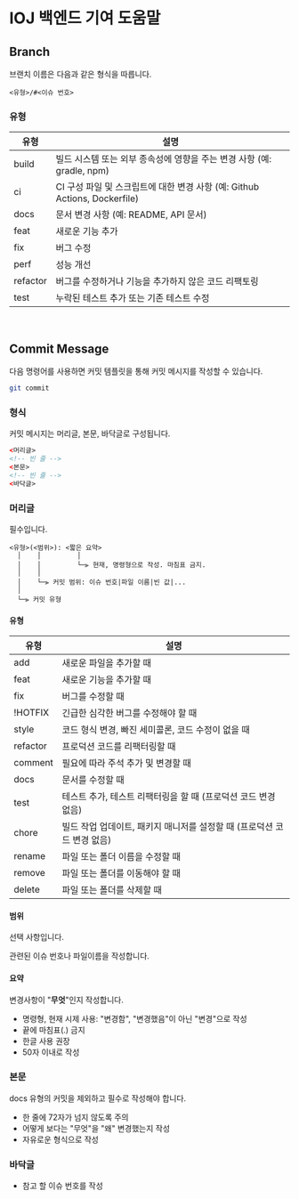 # IOJ 백엔드 기여 도움말

## Branch

브랜치 이름은 다음과 같은 형식을 따릅니다.

```
<유형>/#<이슈 번호>
```

### 유형

| 유형       | 설명                                                        |
|----------|-----------------------------------------------------------|
| build    | 빌드 시스템 또는 외부 종속성에 영향을 주는 변경 사항 (예: gradle, npm)           |
| ci       | CI 구성 파일 및 스크립트에 대한 변경 사항 (예: Github Actions, Dockerfile) |
| docs     | 문서 변경 사항 (예: README, API 문서)                              |
| feat     | 새로운 기능 추가                                                 |
| fix      | 버그 수정                                                     |
| perf     | 성능 개선                                                     |
| refactor | 버그를 수정하거나 기능을 추가하지 않은 코드 리팩토링                             |
| test     | 누락된 테스트 추가 또는 기존 테스트 수정                                   |

<br>

## Commit Message

다음 명령어를 사용하면 커밋 템플릿을 통해 커밋 메시지를 작성할 수 있습니다.

```bash
git commit
```

### 형식

커밋 메시지는 머리글, 본문, 바닥글로 구성됩니다.

```html
<머리글>
<!-- 빈 줄 -->
<본문>
<!-- 빈 줄 -->
<바닥글>
```

### 머리글

필수입니다.

```
<유형>(<범위>): <짧은 요약>
  │    │         │
  │    │         └─⫸ 현재, 명령형으로 작성. 마침표 금지.
  │    │
  │    └─⫸ 커밋 범위: 이슈 번호|파일 이름|빈 값|...
  │
  └─⫸ 커밋 유형
```

#### 유형

| 유형       | 설명                                         |
|------------|--------------------------------------------|
| add        | 새로운 파일을 추가할 때                              |
| feat       | 새로운 기능을 추가할 때                              |
| fix        | 버그를 수정할 때                                  |
| !HOTFIX    | 긴급한 심각한 버그를 수정해야 할 때                       |
| style      | 코드 형식 변경, 빠진 세미콜론, 코드 수정이 없을 때             |
| refactor   | 프로덕션 코드를 리팩터링할 때                           |
| comment    | 필요에 따라 주석 추가 및 변경할 때                       |
| docs       | 문서를 수정할 때                                  |
| test       | 테스트 추가, 테스트 리팩터링을 할 때 (프로덕션 코드 변경 없음)      |
| chore      | 빌드 작업 업데이트, 패키지 매니저를 설정할 때 (프로덕션 코드 변경 없음) |
| rename     | 파일 또는 폴더 이름을 수정할 때                         |
| remove     | 파일 또는 폴더를 이동해야 할 때                         |
| delete     | 파일 또는 폴더를 삭제할 때                            |

#### 범위

선택 사항입니다.

관련된 이슈 번호나 파일이름을 작성합니다.

#### 요약

변경사항이 "**무엇**"인지 작성합니다.

- 명령형, 현재 시제 사용: "변경함", "변경했음"이 아닌 "변경"으로 작성
- 끝에 마침표(.) 금지
- 한글 사용 권장
- 50자 이내로 작성

### 본문

docs 유형의 커밋을 제외하고 필수로 작성해야 합니다.

- 한 줄에 72자가 넘지 않도록 주의
- 어떻게 보다는 "무엇"을 "왜" 변경했는지 작성
- 자유로운 형식으로 작성

### 바닥글

- 참고 할 이슈 번호를 작성 
